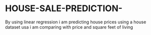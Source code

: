 # HOUSE-SALE-PREDICTION-
By using linear regression i am predicting house prices using a house dataset usa 
i am comparing with price and square feet  of living 
